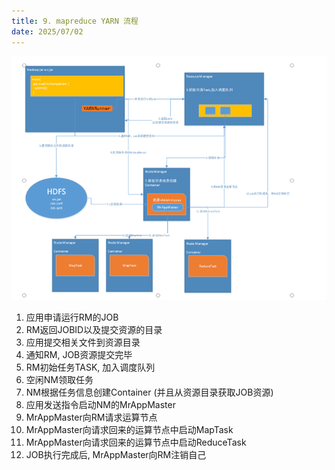 ```yaml
---
title: 9. mapreduce YARN 流程
date: 2025/07/02
---
```


![mapreduce-YARN流程](static/YARN-MR.png)

1. 应用申请运行RM的JOB
2. RM返回JOBID以及提交资源的目录
3. 应用提交相关文件到资源目录
4. 通知RM, JOB资源提交完毕
5. RM初始任务TASK, 加入调度队列
6. 空闲NM领取任务
7. NM根据任务信息创建Container (并且从资源目录获取JOB资源)
8. 应用发送指令启动NM的MrAppMaster
9. MrAppMaster向RM请求运算节点
10. MrAppMaster向请求回来的运算节点中启动MapTask
11. MrAppMaster向请求回来的运算节点中启动ReduceTask
12. JOB执行完成后, MrAppMaster向RM注销自己
